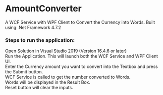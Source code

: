 # AmountConverter
A WCF Service with WPF Client to Convert the Currency into Words.
Built using .Net Framework 4.7.2

### Steps to run the application:
 Open Solution in Visual Studio 2019 (Version 16.4.6 or later)  
 Run the Application. This will launch both the WCF Service and WPF Client UI.  
 Enter the Currency amount you want to convert into the Textbox and press the Submit button.  
 WCF Service is called to get the number converted to Words.  
 Words will be displayed in the Result Box.  
 Reset button will clear the inputs.  
